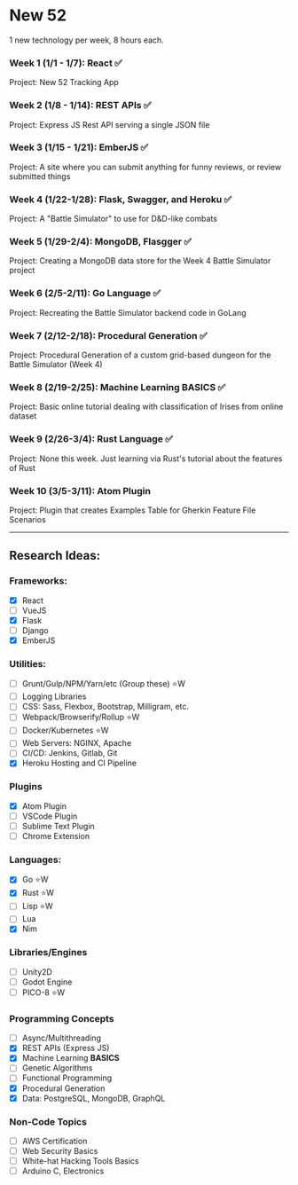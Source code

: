 # New 52
1 new technology per week, 8 hours each.

### Week 1 (1/1 - 1/7):  React :white_check_mark:
Project:  New 52 Tracking App

### Week 2 (1/8 - 1/14):  REST APIs :white_check_mark:
Project:  Express JS Rest API serving a single JSON file

### Week 3 (1/15 - 1/21):  EmberJS :white_check_mark:
Project:  A site where you can submit anything for funny reviews, or review submitted things

### Week 4 (1/22-1/28):  Flask, Swagger, and Heroku :white_check_mark:
Project:  A "Battle Simulator" to use for D&D-like combats

### Week 5 (1/29-2/4):  MongoDB, Flasgger :white_check_mark:
Project:  Creating a MongoDB data store for the Week 4 Battle Simulator project

### Week 6 (2/5-2/11):  Go Language :white_check_mark:
Project:  Recreating the Battle Simulator backend code in GoLang

### Week 7 (2/12-2/18):  Procedural Generation :white_check_mark:
Project:  Procedural Generation of a custom grid-based dungeon for the Battle Simulator (Week 4)

### Week 8 (2/19-2/25):  Machine Learning BASICS :white_check_mark:
Project:  Basic online tutorial dealing with classification of Irises from online dataset

### Week 9 (2/26-3/4):  Rust Language :white_check_mark:
Project:  None this week.  Just learning via Rust's tutorial about the features of Rust

### Week 10 (3/5-3/11): Atom Plugin
Project:  Plugin that creates Examples Table for Gherkin Feature File Scenarios

---

## Research Ideas:
### Frameworks:
- [x] React
- [ ] VueJS
- [x] Flask
- [ ] Django
- [x] EmberJS
### Utilities:
- [ ] Grunt/Gulp/NPM/Yarn/etc (Group these)  :star:W
- [ ] Logging Libraries
- [ ] CSS: Sass, Flexbox, Bootstrap, Milligram, etc.
- [ ] Webpack/Browserify/Rollup  :star:W
- [ ] Docker/Kubernetes :star:W
- [ ] Web Servers: NGINX, Apache
- [ ] CI/CD: Jenkins, Gitlab, Git
- [x] Heroku Hosting and CI Pipeline
### Plugins
- [x] Atom Plugin
- [ ] VSCode Plugin
- [ ] Sublime Text Plugin
- [ ] Chrome Extension
### Languages:
- [x] Go  :star:W
- [x] Rust  :star:W
- [ ] Lisp  :star:W
- [ ] Lua
- [x] Nim
### Libraries/Engines
- [ ] Unity2D
- [ ] Godot Engine
- [ ] PICO-8  :star:W
### Programming Concepts
- [ ] Async/Multithreading
- [x] REST APIs (Express JS)
- [x] Machine Learning **BASICS**
- [ ] Genetic Algorithms
- [ ] Functional Programming
- [x] Procedural Generation
- [x] Data:  PostgreSQL, MongoDB, GraphQL
### Non-Code Topics
- [ ] AWS Certification
- [ ] Web Security Basics
- [ ] White-hat Hacking Tools Basics
- [ ] Arduino C, Electronics
